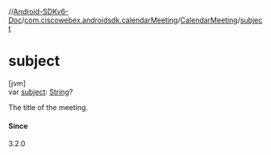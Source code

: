 //[Android-SDKv6-Doc](../../../index.md)/[com.ciscowebex.androidsdk.calendarMeeting](../index.md)/[CalendarMeeting](index.md)/[subject](subject.md)

# subject

[jvm]\
var [subject](subject.md): [String](https://kotlinlang.org/api/latest/jvm/stdlib/kotlin/-string/index.html)?

The title of the meeting.

#### Since

3.2.0
